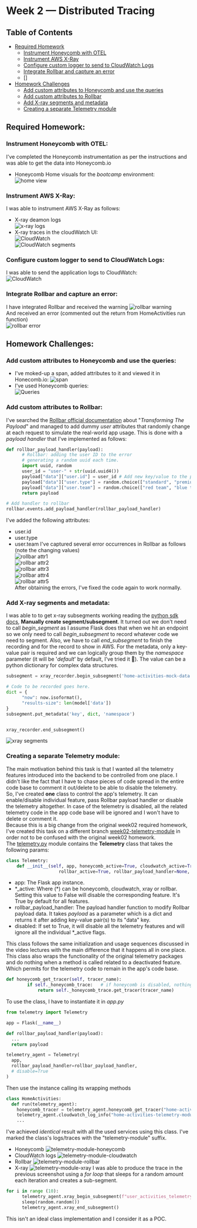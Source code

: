 # Week 2 — Distributed Tracing

## Table of Contents

- [Required Homework](#required-homework)
  - [Instrument Honeycomb with OTEL](#instrument-honeycomb-with-otel)
  - [Instrument AWS X-Ray](#instrument-aws-x-ray)
  - [Configure custom logger to send to CloudWatch Logs](#configure-custom-logger-to-send-to-cloudwatch-logs)
  - [Integrate Rollbar and capture an error](#integrate-rollbar-and-capture-an-error)
  - []
- [Homework Challenges](#homework-challenges)
  - [Add custom attributes to Honeycomb and use the queries](#add-custom-attributes-to-honeycomb-and-use-the-queries)
  - [Add custom attributes to Rollbar](#add-custom-attributes-to-rollbar)
  - [Add X-ray segments and metadata](#add-x-ray-segments-and-metadata)
  - [Creating a separate Telemetry module](#creating-a-separate-telemetry-module)

## Required Homework:

### Instrument Honeycomb with OTEL:

I've completed the Honeycomb instrumentation as per the instructions and was able to get the data into Honeycomb.io

- Honeycomb Home visuals for the _bootcamp_ environment:  
  ![home view](assests/week02/req-hw-honeycom01.png)

### Instrument AWS X-Ray:

I was able to instrument AWS X-Ray as follows:

- X-ray deamon logs  
  ![x-ray logs](assests/week02/req-hw-xray-05.png)
- X-ray traces in the cloudWatch UI:  
  ![CloudWatch](assests/week02/req-hw-xray-06.png)  
  ![CloudWatch segments](assests/week02/req-hw-xray-07.png)

### Configure custom logger to send to CloudWatch Logs:

I was able to send the application logs to CloudWatch:  
![CloudWatch](assests/week02/req-hw-cloudwatch-01.png)

### Integrate Rollbar and capture an error:

I have integrated Rollbar and received the warning
![rollbar warning](assests/week02/req-hw-rollbar-01.png)  
And received an error (commented out the return from HomeActivities run function)  
![rollbar error](assests/week02/req-hw-rollbar-02.png)

## Homework Challenges:

### Add custom attributes to Honeycomb and use the queries:

- I've moked-up a span, added attributes to it and viewed it in Honecomb.io:
  ![span](assests/week02/req-hw-honeycom02.png)
- I've used Honeycomb queries:  
  ![Queries](assests/week02/req-hw-honeycom03.png)

### Add custom attributes to Rollbar:

I've searched the [Rollbar official documentation](https://docs.rollbar.com/docs/python#transforming-the-payload) about "_Transforming The Payload_" and managed to add dummy _user_ attributes that randomly change at each request to simulate the real-world app usage. This is done with a _payload handler_ that I've implemented as follows:

```python
def rollbar_payload_handler(payload):
      # Rollbar: adding the user ID to the error
      # generating a random uuid each time.
      import uuid, random
      user_id = "user-" + str(uuid.uuid4())
      payload["data"]["user.id"] = user_id # Add new key/value to the payload
      payload["data"]["user.type"] = random.choice(["standard", "premium"])
      payload["data"]["user.team"] = random.choice(["red team", "blue team", "green team", "yellow team"])
      return payload

# Add handler to rollbar
rollbar.events.add_payload_handler(rollbar_payload_handler)

```

I've added the following attributes:

- user.id
- user.type
- user.team
  I've captured several error occurrences in Rollbar as follows (note the changing values)  
  ![rollbar attr1](assests/week02/hw-ch-rollbar-01.png)  
  ![rollbar attr2](assests/week02/hw-ch-rollbar-02.png)  
  ![rollbar attr3](assests/week02/hw-ch-rollbar-03.png)  
  ![rollbar attr4](assests/week02/hw-ch-rollbar-04.png)  
  ![rollbar attr5](assests/week02/hw-ch-rollbar-05.png)  
  After obtaining the errors, I've fixed the code again to work normally.

### Add X-ray segments and metadata:

I was able to to get x-ray subsegments working reading the [python sdk docs](https://docs.aws.amazon.com/xray-sdk-for-python/latest/reference/basic.html), **Manually create segment/subsegment**. It turned out we don't need to call _begin_segment_ as I assume Flask does that when we hit an endpoint so we only need to call _begin_subsegment_ to record whatever code we need to segment. Also, we have to call _end_subsegment_ to finish the recording and for the record to show in AWS. For the metadata, only a key-value pair is required and we can logically group them by the _namespace_ parameter (it will be '_default_' by default, I've tried it 🙂). The value can be a python dictionary for complex data structures.

```python
subsegment = xray_recorder.begin_subsegment('home-activities-mock-data')

# Code to be recorded goes here.
dict = {
      "now": now.isoformat(),
      "results-size": len(model['data'])
}
subsegment.put_metadata('key', dict, 'namespace')


xray_recorder.end_subsegment()
```

![xray segments](assests/week02/req-hw-xray-08.png)

### Creating a separate Telemetry module:

The main motivation behind this task is that I wanted all the telemetry features introduced into the backend to be controlled from one place. I didn't like the fact that I have to chase pieces of code spread in the entire code base to comment it out/delete to be able to disable the telemetry.  
So, I've created **one** class to control the app's telemetry. It can enable/disable individual feature, pass Rollbar payload handler or disable the telemetry altogether. In case of the telemetry is disabled, all the related telemetry code in the app code base will be ignored and I won't have to delete or comment it.  
Because this is a big change from the original week02 required homework, I've created this task on a different branch [week02-telemetry-module](https://github.com/FadyGrAb/aws-bootcamp-cruddur-2023/tree/week02-telemetry-module/backend-flask) in order not to be confused with the original week02 homework.  
The [telemetry.py](https://github.com/FadyGrAb/aws-bootcamp-cruddur-2023/blob/week02-telemetry-module/backend-flask/telemetry.py) module contains the **Telemetry** class that takes the following params:

```python
class Telemetry:
    def __init__(self, app, honeycomb_active=True, cloudwatch_active=True, xray_active=True,
                    rollbar_active=True, rollbar_payload_handler=None, disable=False):
```

- app: The Flask app instance.
- \*\_active: Where (\*) can be honeycomb, cloudwatch, xray or rollbar. Setting this value to False will disable the corresponding feature. It's True by default for all features.
- rollbar_payload_handler: The payload handler function to modify Rollbar payload data. It takes _payload_ as a parameter which is a dict and returns it after adding key-value pair(s) to its "data" key.
- disabled: If set to True, it will disable all the telemetry features and will ignore all the individual \*\_active flags.

This class follows the same initialization and usage sequences discussed in the video lectures with the main difference that it happens all in one place. This class also wraps the functionality of the original telemetry packages and do nothing when a method is called related to a deactivated feature. Which permits for the telemetry code to remain in the app's code base.

```python
def honeycomb_get_tracer(self, tracer_name):
        if self._honeycomb_trace:   # if honeycomb is disabled, nothing will happen when calling this method.
            return self._honeycomb_trace.get_tracer(tracer_name)
```

To use the class, I have to instantiate it in _app.py_

```python
from telemetry import Telemetry

app = Flask(__name__)

def rollbar_payload_handler(payload):
  ...
  return payload

telemetry_agent = Telemetry(
  app,
  rollbar_payload_handler=rollbar_payload_handler,
  # disable=True
)
```

Then use the instance calling its wrapping methods

```python
class HomeActivities:
  def run(telemetry_agent):
    honeycomb_tracer = telemetry_agent.honeycomb_get_tracer("home-activities-telemetry-module")
    telemetry_agent.cloudwatch_log_info("home-activities-telemetry-module")
    ...
```

I've achieved _identical_ result with all the used services using this class. I've marked the class's logs/traces with the "telemetry-module" suffix.

- Honeycomb
  ![telemetry-module-honeycomb](assests/week02/hw-ch-telemetry-01.png)
- CloudWatch logs
  ![telemetry-module-cloudwatch](assests/week02/hw-ch-telemetry-02.png)
- Rollbar
  ![telemetry-module-rollbar](assests/week02/hw-ch-telemetry-03.png)
- X-ray
  ![telemetry-module-xray](assests/week02/hw-ch-telemetry-04.png)
  I was able to produce the trace in the previous screenshot using a _for loop_ that sleeps for a random amount each iteration and creates a sub-segment.

```python
for i in range (10):
      telemetry_agent.xray_begin_subsegment(f"user_activities_telemetry_module_added_latency_{i}")
      sleep(random.random())
      telemetry_agent.xray_end_subsegment()
```

This isn't an ideal class implementation and I consider it as a POC.
